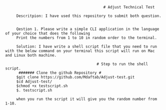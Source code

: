                                                 # Adjust Technical Test 

         Descritpion: I have used this repository to submit both question. 
         
         
         Qestion 1. Please write a simple CLI application in the language of your choice that does the following 
         Print the numbers from 1 to 10 in random order to the terminal.
         
         Solution: I have write a shell script file that you need to run with the below command on your terminal this script will run on Mac and Linux both machine. 
         
                                             # Step to run the shell script. 
          ####### Clone the github Repository #
         $git clone https://github.com/Mdaftab/Adjust-test.git
         $cd Adjust-test/
         $chmod +x testscript.sh
         $. testscript.sh 
         
         when you run the script it will give you the random number from 1-10. 
         
         
         
